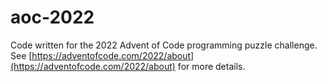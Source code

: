 # aoc-2022

Code written for the 2022 Advent of Code programming puzzle challenge. See [https://adventofcode.com/2022/about](https://adventofcode.com/2022/about) for more details.
